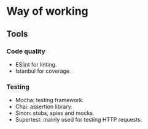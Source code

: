 # Way of working

## Tools

### Code quality
- ESlint for linting.
- Istanbul for coverage.

### Testing
- Mocha: testing framework.
- Chai: assertion library.
- Sinon: stubs, spies and mocks.
- Supertest: mainly used for testing HTTP requests. 